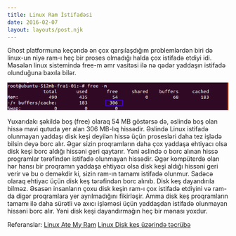 ```yaml
---
title: Linux Ram İstifadəsi
date: 2016-02-07
layout: layouts/post.njk
---
```


Ghost platformuna keçəndə ən çox qarşılaşdığım problemlərdən biri də linux-un niyə ram-ı heç bir proses olmadığı halda çox istifadə etdiyi idi. Məsələn linux sistemində free-m əmr vasitəsi ilə nə qədər yaddaşın istifadə olunduğuna baxıla bilər.

![alt text](/img/linux-ram.png)

Yuxarıdakı şəkildə boş (free) olaraq 54 MB göstərsə də, əslində boş olan hissə mavi qutuda yer alan 306 MB-lıq hissədir.
Əslində Linux istifadə olunmayan yaddaşı disk keşi deyilən hissə üçün prosesləri daha tez işlədə bilsin deyə borc alır. Əgər sizin proqramların daha çox yaddaşa ehtiyacı olsa disk keşi borc aldığı hissəni geri qaytarır. Yəni əslində o borc alınan hissə programlar tərəfindən istifadə olunmayan hissədir. Əgər kompüterdə olan hər hansı bir proqramın yaddaşa ehtiyacı olsa disk keşi aldığı hissəni geri verir və bu o deməkdir ki, sizin ram-ın tamamı istifadə olunmur. Sadəcə olaraq ehtiyac üçün disk keş tərəfindən borc alınıb.
Disk keş dayandırıla bilməz. Əsasən insanların çoxu disk keşin ram-ı çox istifadə etdiyini və ram-da digər proqramlara yer ayrılmadığını fikirləşir. Amma disk keş proqramların tamamı ilə daha sürətli və axıcı işləməsi üçün yaddaşdan istifadə olunmayan hissəni borc alır. Yəni disk keşi dayandırmağın heç bir mənası yoxdur.

Referanslar: 
[Linux Ate My Ram](https://www.linuxatemyram.com)
[Linux Disk keş üzərində təcrübə](https://www.linuxatemyram.com/play.html)